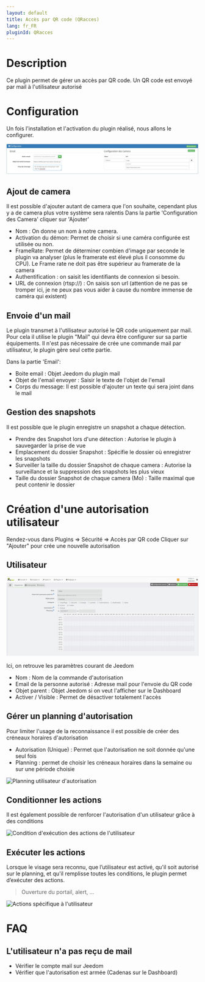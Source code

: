 ```yaml
---
layout: default
title: Accès par QR code (QRacces)
lang: fr_FR
pluginId: QRacces
---
```


Description
==========
Ce plugin permet de gérer un accès par QR code.
Un QR code est envoyé par mail à l'utilisateur autorisé

Configuration
=============

Un fois l'installation et l'activation du plugin réalisé, nous allons le configurer.

![introduction01](../images/Configuration.JPG)

Ajout de camera
---------------

Il est possible d'ajouter autant de camera que l'on souhaite, cependant plus y a de camera plus votre système sera ralentis
Dans la partie 'Configuration des Camera' cliquer sur 'Ajouter'

* Nom : On donne un nom à notre camera.
* Activation du démon: Permet de choisir si une caméra configurée est utilisée ou non.
* FrameRate: Permet de déterminer combien d'image par seconde le plugin va analyser (plus le framerate est élevé plus il consomme du CPU). Le Frame rate ne doit pas être supérieur au framerate de la camera
* Authentification : on saisit les identifiants de connexion si besoin.
* URL de connexion (rtsp://) : On saisis son url (attention de ne pas se tromper ici, je ne peux pas vous aider à cause du nombre immense de caméra qui existent)

Envoie d'un mail
----------------
Le plugin transmet à l'utilisateur autorisé le QR code uniquement par mail.
Pour cela il utilise le plugin "Mail" qui devra être configurer sur sa partie équipements.
Il n'est pas nécessaire de crée une commande mail par utilisateur, le plugin gère seul cette partie.

Dans la partie 'Email':
* Boite email : Objet Jeedom du plugin mail
* Objet de l'email envoyer : Saisir le texte de l'objet de l'email
* Corps du message: Il est possible d'ajouter un texte qui sera joint dans le mail

Gestion des snapshots
---------------------

Il est possible que le plugin enregistre un snapshot a chaque détection.
* Prendre des Snapshot lors d'une détection : Autorise le plugin à sauvegarder la prise de vue
* Emplacement du dossier Snapshot : Spécifie le dossier où enregistrer les snapshots
* Surveiller la taille du dossier Snapshot de chaque camera : Autorise la surveillance et la suppression des snapshots les plus vieux
* Taille du dossier Snapshot de chaque camera (Mo) : Taille maximal que peut contenir le dossier

Création d'une autorisation utilisateur
=======================================

Rendez-vous dans Plugins => Sécurité => Accès par QR code
Cliquer sur "Ajouter" pour crée une nouvelle autorisation

Utilisateur
-----------
![introduction01](../images/Utilisateur.JPG)

Ici, on retrouve les paramètres courant de Jeedom
* Nom : Nom de la commande d'autorisation
* Email de la personne autorisé : Adresse mail pour l'envoie du QR code
* Objet parent : Objet Jeedom si on veut l'afficher sur le Dashboard
* Activer / Visible : Permet de désactiver totalement l'accès

Gérer un planning d'autorisation
---------------------------------

Pour limiter l'usage de la reconnaissance il est possible de créer des créneaux horaires d'autorisation

* Autorisation (Unique) : Permet que l'autorisation ne soit donnée qu'une seul fois
* Planning : permet de choisir les créneaux horaires dans la semaine ou sur une période choisie

![Planning utilisateur d'autorisation](../images/QRacces_screenshot_Planning.jpg)

Conditionner les actions
------------------------

Il est également possible de renforcer l'autorisation d'un utilisateur grâce à des conditions

![Condition d'exécution des actions de l'utilisateur](../images/ConfigurationConditions.jpg)

Exécuter les actions
--------------------

Lorsque le visage sera reconnu, que l’utilisateur est activé, qu'il soit autorisé sur le planning, et qu'il remplisse toutes les conditions, le plugin permet d’exécuter des actions.

> Ouverture du portail, alert, ...

![Actions spécifique à l'utilisateur](../images/ConfigurationActions.jpg)

FAQ
===

L'utilisateur n'a pas reçu de mail
----------------------------------

* Vérifier le compte mail sur Jeedom
* Vérifier que l'autorisation est armée (Cadenas sur le Dashboard)




